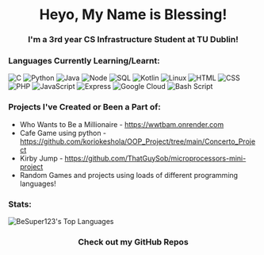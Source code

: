<h1 align="center">Heyo, My Name is Blessing!</h1>
<h3 align="center">I'm a 3rd year CS Infrastructure Student at TU Dublin!</h3>

### Languages Currently Learning/Learnt:
![C](https://img.shields.io/badge/C-blue?style=for-the-badge&logo=c&logoColor=white)
![Python](https://img.shields.io/badge/Python-torquoise?style=for-the-badge&logo=python&logoColor=white)
![Java](https://img.shields.io/badge/Java-red?style=for-the-badge&logo=java&logoColor=white)
![Node](https://img.shields.io/badge/Node-green?style=for-the-badge&logo=node&logoColor=white)
![SQL](https://img.shields.io/badge/SQL-white?style=for-the-badge&logo=sqp&logoColor=white)
![Kotlin](https://img.shields.io/badge/Kotlin-orange?style=for-the-badge&logo=kotlin&logoColor=white)
![Linux](https://img.shields.io/badge/Linux-purple?style=for-the-badge&logo=linux&logoColor=white)
![HTML](https://img.shields.io/badge/HTML-blue?style=for-the-badge&logo=html&logoColor=white)
![CSS](https://img.shields.io/badge/CSS-pink?style=for-the-badge&logo=css&logoColor=white)
![PHP](https://img.shields.io/badge/PHP-yellow?style=for-the-badge&logo=php&logoColor=white)
![JavaScript](https://img.shields.io/badge/JavaScript-red?style=for-the-badge&logo=javascript&logoColor=white)
![Express](https://img.shields.io/badge/Express-black?style=for-the-badge&logo=express&logoColor=white)
![Google Cloud](https://img.shields.io/badge/Google_Cloud-blue?style=for-the-badge&logo=google-cloud&logoColor=white)
![Bash Script](https://img.shields.io/badge/Bash_Script-black?style=for-the-badge&logo=gnu-bash&logoColor=white)

### Projects I've Created or Been a Part of:
- Who Wants to Be a Millionaire - https://wwtbam.onrender.com  
- Cafe Game using python - https://github.com/koriokeshola/OOP_Project/tree/main/Concerto_Project
- Kirby Jump - https://github.com/ThatGuySob/microprocessors-mini-project
- Random Games and projects using loads of different programming languages!

### Stats:
![BeSuper123's Top Languages](https://github-readme-stats.vercel.app/api/top-langs/?username=BeSuper123&theme=dark&show_icons=true&hide_border=true&layout=compact)

<h3 align="center">Check out my GitHub Repos</h3>

<!-- Proudly created with GPRM ( https://gprm.itsvg.in ) -->
